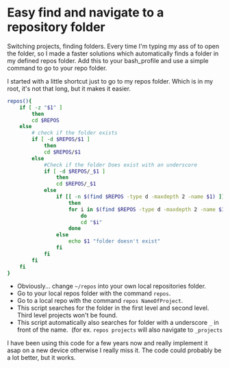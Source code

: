 # Easy find and navigate to a repository folder

Switching projects, finding folders. Every time I'm typing my ass of to open the folder, so I made a faster solutions which automatically finds a folder in my defined repos folder.
Add this to your bash_profile and use a simple command to go to your repo folder.

I started with a little shortcut just to go to my repos folder. Which is in my root, it's not that long, but it makes it easier.

```bash
repos(){
    if [ -z "$1" ]
        then
        cd $REPOS
    else
        # check if the folder exists
        if [ -d $REPOS/$1 ]
            then
            cd $REPOS/$1
        else
            #Check if the folder Does exist with an underscore
            if [ -d $REPOS/_$1 ]
                then
                cd $REPOS/_$1
            else
                if [[ -n $(find $REPOS -type d -maxdepth 2 -name $1) ]]
                    then
                    for i in $(find $REPOS -type d -maxdepth 2 -name $1);
                        do
                        cd "$i"
                    done
                else
                    echo $1 "folder doesn't exist"
                fi
            fi
        fi
    fi
}
```


- Obviously... change `~/repos` into your own local repositories folder.
- Go to your local repos folder with the command `repos`.
- Go to a local repo with the command `repos NameOfProject`.
- This script searches for the folder in the first level and second level. Third level projects won't be found.
- This script automatically also searches for folder with a underscore `_` in front of the name.  (for ex. `repos projects` will also navigate to `_projects`

I have been using this code for a few years now and really implement it asap on a new device otherwise I really miss it. The code could probably be a lot better, but it works.
